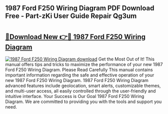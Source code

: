 ## 1987 Ford F250 Wiring Diagram PDF Download Free - Part-zKi User Guide Repair Qg3um

# <h2><a href="http://dflcft.blite.top/?on=1987+Ford+F250+Wiring+Diagram">🔗Download New 👉🔴 1987 Ford F250 Wiring Diagram</a></h2>

[![1987 Ford F250 Wiring Diagram download](https://i.imgur.com/lujVjoI.png)](http://dflcft.blite.top/?on=1987+Ford+F250+Wiring+Diagram)
Get the Most Out of It! This manual offers tips and tricks to maximize the performance of your new 1987 Ford F250 Wiring Diagram. Please Read Carefully This manual contains important information regarding the safe and effective operation of your new 1987 Ford F250 Wiring Diagram. 1987 Ford F250 Wiring Diagram advanced features include geolocation, smart alerts, customizable themes, and multi-user access, all easily controlled through the user-friendly and intuitive interface. Your Success is Our Goal 1987 Ford F250 Wiring Diagram. We are committed to providing you with the tools and support you need.
